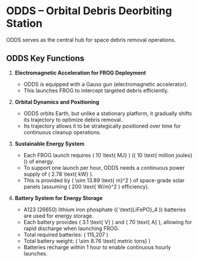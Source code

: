# ODDS – Orbital Debris Deorbiting Station

ODDS serves as the central hub for space debris removal operations.

## ODDS Key Functions

1. **Electromagnetic Acceleration for FROG Deployment**

	- ODDS is equipped with a Gauss gun (electromagnetic accelerator).
	- This launches FROG to intercept targeted debris efficiently.

2. **Orbital Dynamics and Positioning**

	- ODDS orbits Earth, but unlike a stationary platform, it gradually shifts its trajectory to optimize debris removal.
	- Its trajectory allows it to be strategically positioned over time for continuous cleanup operations.

3. **Sustainable Energy System**
	- Each FROG launch requires \( 10 \text{ MJ} \) (\( 10 \text{ million joules} \)) of energy.
	- To support one launch per hour, ODDS needs a continuous power supply of \( 2.78 \text{ kW} \).
	- This is provided by \( \sim 13.89 \text{ m}^2 \) of space-grade solar panels (assuming \( 200 \text{ W/m}^2 \) efficiency).

4. **Battery System for Energy Storage**
	- A123 (26650) lithium iron phosphate (\( \text{LiFePO}_4 \)) batteries are used for energy storage.
	- Each battery provides \( 3.1 \text{ V} \) and \( 70 \text{ A} \), allowing for rapid discharge when launching FROG.
	- Total required batteries: \( 115,207 \)
	- Total battery weight: \( \sim 8.76 \text{ metric tons} \)
	- Batteries recharge within 1 hour to enable continuous hourly launches.